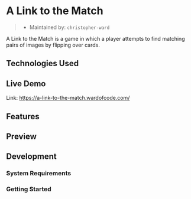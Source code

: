 # A Link to the Match

> - Maintained by: `christopher-ward` 

A Link to the Match is a game in which a player attempts to find matching pairs of images by flipping over cards.
## Technologies Used

## Live Demo
Link: <https://a-link-to-the-match.wardofcode.com/>
## Features

## Preview

## Development

### System Requirements

### Getting Started
